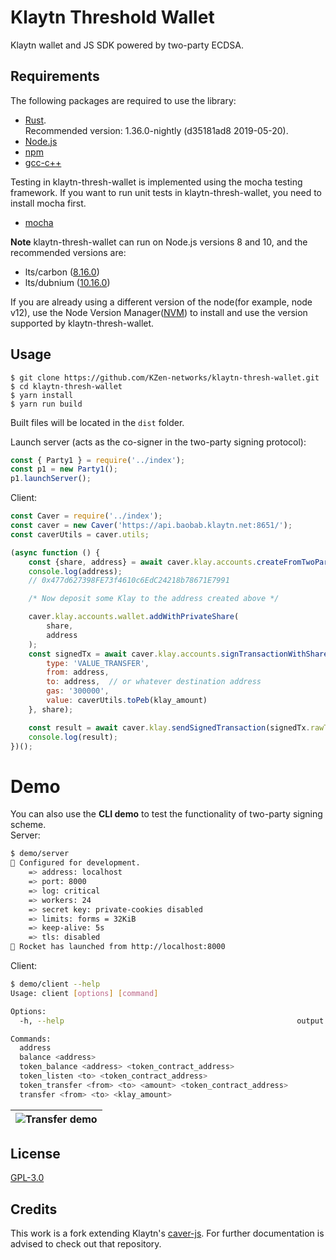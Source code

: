 # Klaytn Threshold Wallet

Klaytn wallet and JS SDK powered by two-party ECDSA.

## Requirements
The following packages are required to use the library:
- [Rust](https://rustup.rs/). <br> Recommended version: 1.36.0-nightly (d35181ad8 2019-05-20).
- [Node.js](https://nodejs.org/en/download/)
- [npm](https://www.npmjs.com/get-npm)
- [gcc-c++](https://gcc.gnu.org/)

Testing in klaytn-thresh-wallet is implemented using the mocha testing framework. If you want to run unit tests in klaytn-thresh-wallet, you need to install mocha first.
- [mocha](https://mochajs.org/#installation)

**Note** klaytn-thresh-wallet can run on Node.js versions 8 and 10, and the recommended versions are:
- lts/carbon ([8.16.0](https://nodejs.org/dist/latest-v8.x/))
- lts/dubnium ([10.16.0](https://nodejs.org/dist/latest-v10.x/))

If you are already using a different version of the node(for example, node v12), use the Node Version Manager([NVM](https://github.com/nvm-sh/nvm)) to install and use the version supported by klaytn-thresh-wallet.

## Usage
```
$ git clone https://github.com/KZen-networks/klaytn-thresh-wallet.git
$ cd klaytn-thresh-wallet
$ yarn install
$ yarn run build
```
Built files will be located in the `dist` folder.

Launch server (acts as the co-signer in the two-party signing protocol):
```js
const { Party1 } = require('../index');
const p1 = new Party1();
p1.launchServer();
```
Client:
```js
const Caver = require('../index');
const caver = new Caver('https://api.baobab.klaytn.net:8651/');
const caverUtils = caver.utils;

(async function () {
    const {share, address} = await caver.klay.accounts.createFromTwoParty();
    console.log(address);
    // 0x477d627398FE73f4610c6EdC24218b78671E7991

    /* Now deposit some Klay to the address created above */

    caver.klay.accounts.wallet.addWithPrivateShare(
        share,
        address
    );
    const signedTx = await caver.klay.accounts.signTransactionWithShare({
        type: 'VALUE_TRANSFER',
        from: address,
        to: address,  // or whatever destination address
        gas: '300000',
        value: caverUtils.toPeb(klay_amount)
    }, share);

    const result = await caver.klay.sendSignedTransaction(signedTx.rawTransaction);
    console.log(result);
})();
```

Demo
=================
You can also use the **CLI demo** to test the functionality of two-party signing scheme.<br>
Server:
```sh
$ demo/server
🔧 Configured for development.
    => address: localhost
    => port: 8000
    => log: critical
    => workers: 24
    => secret key: private-cookies disabled
    => limits: forms = 32KiB
    => keep-alive: 5s
    => tls: disabled
🚀 Rocket has launched from http://localhost:8000
```
Client:
```sh
$ demo/client --help
Usage: client [options] [command]

Options:
  -h, --help                                                    output usage information

Commands:
  address
  balance <address>
  token_balance <address> <token_contract_address>
  token_listen <to> <token_contract_address>
  token_transfer <from> <to> <amount> <token_contract_address>
  transfer <from> <to> <klay_amount>
```
|![Transfer demo](https://github.com/KZen-networks/klaytn-thresh-wallet/blob/feature/two-party-ecdsa/demo/Klaytn%20TSS-2.gif?raw=true "Klaytn Threshold Wallet Demo")|
|:--:|

## License
[GPL-3.0](https://www.gnu.org/licenses/gpl-3.0.en.html)

## Credits
This work is a fork extending Klaytn's [caver-js](https://github.com/klaytn/caver-js).
For further documentation is advised to check out that repository.
